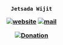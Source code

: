 <h3 align="center">

`Jetsada Wijit`

[![website](https://img.shields.io/badge/website-blue)](https://mcengine.github.io/mailer-website)
[![mail](https://img.shields.io/badge/mail-blue)](mailto:mcengine@groups.outlook.com)

[![Donation](https://img.shields.io/badge/donation-white)](https://mcengine.github.io/donation)

</h3>